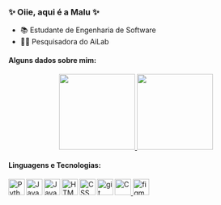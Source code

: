 ### ✨ Oiie, aqui é a Malu ✨

- 📚 Estudante de Engenharia de Software
- 👩‍💻 Pesquisadora do AiLab 

#### Alguns dados sobre mim:
<div align="center">
  <a href="https://github.com/duribeiro">
    <img height="150em" src="https://github-readme-stats.vercel.app/api?username=marialuisa214&count_private=true&include_all_commits=true&show_icons=true&theme=transparent&hide_border=false&show_owner=true"/>
    <img height="150em" src="https://github-readme-stats.vercel.app/api/top-langs/?username=marialuisa214&theme=transparent&hide_border=false&&layout=compact"/>
  </a>
</div>

#### Linguagens e Tecnologias:
<a href="https://www.python.org" target="_blank"><img align="left" alt="Python" height ="32px" src="https://raw.githubusercontent.com/rahul-jha98/github_readme_icons/main/language_and_tools/square/python/python.svg"></a>
<a href="https://www.tutorialspoint.com/c_standard_library/index.htm" target="_blank"> <img src="https://raw.githubusercontent.com/rahul-jha98/github_readme_icons/main/language_and_tools/square/c/c.svg" alt="C" height='32px'/> </a>
<a href="https://www.java.com" target="_blank"><img align="left" alt="Java" height ="32px" src="https://raw.githubusercontent.com/rahul-jha98/github_readme_icons/main/language_and_tools/square/java/java.svg"></a>
<a href="https://developer.mozilla.org/en-US/docs/Web/JavaScript" target="_blank"> <img align="left" alt="JavaScript" height ="32px"  src="https://raw.githubusercontent.com/rahul-jha98/github_readme_icons/main/language_and_tools/square/javascript/javascript.svg"> </a>
 <a href="https://developer.mozilla.org/en-US/docs/Web/HTML" target="_blank"> <img align="left" alt="HTML" height ="32px"  src="https://raw.githubusercontent.com/rahul-jha98/github_readme_icons/main/language_and_tools/square/html/html.svg"> </a>
<a href="https://developer.mozilla.org/en-US/docs/Web/CSS" target="_blank"> <img align="left" alt="CSS" height ="32px"  src="https://raw.githubusercontent.com/rahul-jha98/github_readme_icons/main/language_and_tools/square/css/css.svg"> </a>
<a href="https://www.figma.com/" target="_blank"> <img src="https://raw.githubusercontent.com/rahul-jha98/github_readme_icons/main/language_and_tools/square/figma/figma.svg" alt="figma" height='32px'/> </a>
<a href="https://git-scm.com/" target="_blank"> <img src="https://raw.githubusercontent.com/rahul-jha98/github_readme_icons/main/language_and_tools/square/git-scm/git-scm.svg" align="left" alt="git" height='32px'/> </a>

<br>

<!--
**marialuisa214/marialuisa214** is a ✨ _special_ ✨ repository because its `README.md` (this file) appears on your GitHub profile.

Here are some ideas to get you started:

- 🔭 Atualmente estou trabalho como pesquisadora em um laboratório de Inteligência artificial
- 🌱 No momento estou aprendendo 
      - Estrutura de Dados, 
      - Banco de Dados, 
      - Médotos de Densenvolvimento de Software e 
      - Fundamentos De Arquitetura de Software

- 🔭 I’m currently working on ...
- 🌱 I’m currently learning ...
- 👯 I’m looking to collaborate on ...
- 🤔 I’m looking for help with ...
- 💬 Ask me about ...
- 📫 How to reach me: ...
- 😄 Pronouns: ...
- ⚡ Fun fact: ...

### 📊 Github Stats
<a href='https://github.com/rahul-jha98/github-stats-transparent'>
  
![Stats Overview](https://raw.githubusercontent.com/rahul-jha98/github-stats-transparent/output/generated/overview.svg)
![Most Used Languages](https://raw.githubusercontent.com/rahul-jha98/github-stats-transparent/output/generated/languages.svg)

</a>
-->
